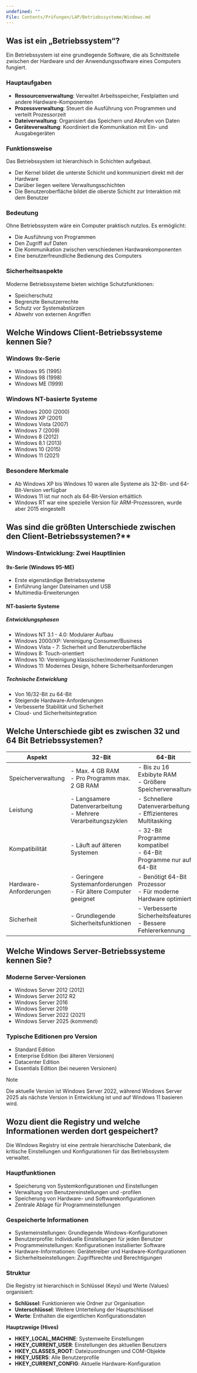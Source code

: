 ```yaml
---
undefined: ""
File: Contents/Prüfungen/LAP/Betriebssysteme/Windows.md
---
```


## Was ist ein „Betriebssystem“?

Ein Betriebssystem ist eine grundlegende Software, die als Schnittstelle zwischen der Hardware und der Anwendungssoftware eines Computers fungiert.

### Hauptaufgaben

- **Ressourcenverwaltung**: Verwaltet Arbeitsspeicher, Festplatten und andere Hardware-Komponenten
- **Prozessverwaltung**: Steuert die Ausführung von Programmen und verteilt Prozessorzeit
- **Dateiverwaltung**: Organisiert das Speichern und Abrufen von Daten
- **Geräteverwaltung**: Koordiniert die Kommunikation mit Ein- und Ausgabegeräten

### Funktionsweise

Das Betriebssystem ist hierarchisch in Schichten aufgebaut.

- Der Kernel bildet die unterste Schicht und kommuniziert direkt mit der Hardware
- Darüber liegen weitere Verwaltungsschichten
- Die Benutzeroberfläche bildet die oberste Schicht zur Interaktion mit dem Benutzer

### Bedeutung

Ohne Betriebssystem wäre ein Computer praktisch nutzlos. Es ermöglicht:

- Die Ausführung von Programmen
- Den Zugriff auf Daten
- Die Kommunikation zwischen verschiedenen Hardwarekomponenten
- Eine benutzerfreundliche Bedienung des Computers

### Sicherheitsaspekte

Moderne Betriebssysteme bieten wichtige Schutzfunktionen:

- Speicherschutz
- Begrenzte Benutzerrechte
- Schutz vor Systemabstürzen
- Abwehr von externen Angriffen

## Welche Windows Client-Betriebssysteme kennen Sie?

### Windows 9x-Serie

- Windows 95 (1995)
- Windows 98 (1998)
- Windows ME (1999)

### Windows NT-basierte Systeme

- Windows 2000 (2000)
- Windows XP (2001)
- Windows Vista (2007)
- Windows 7 (2009)
- Windows 8 (2012)
- Windows 8.1 (2013)
- Windows 10 (2015)
- Windows 11 (2021)

### Besondere Merkmale

- Ab Windows XP bis Windows 10 waren alle Systeme als 32-Bit- und 64-Bit-Version verfügbar
- Windows 11 ist nur noch als 64-Bit-Version erhältlich
- Windows RT war eine spezielle Version für ARM-Prozessoren, wurde aber 2015 eingestellt

## Was sind die größten Unterschiede zwischen den Client-Betriebssystemen?**

### Windows-Entwicklung: Zwei Hauptlinien

#### 9x-Serie (Windows 95-ME)

- Erste eigenständige Betriebssysteme
- Einführung langer Dateinamen und USB
- Multimedia-Erweiterungen

#### NT-basierte Systeme

##### Entwicklungsphasen

- Windows NT 3.1 - 4.0: Modularer Aufbau
- Windows 2000/XP: Vereinigung Consumer/Business
- Windows Vista - 7: Sicherheit und Benutzeroberfläche
- Windows 8: Touch-orientiert
- Windows 10: Vereinigung klassischer/moderner Funktionen
- Windows 11: Modernes Design, höhere Sicherheitsanforderungen

##### Technische Entwicklung

- Von 16/32-Bit zu 64-Bit
- Steigende Hardware-Anforderungen
- Verbesserte Stabilität und Sicherheit
- Cloud- und Sicherheitsintegration

## Welche Unterschiede gibt es zwischen 32 und 64 Bit Betriebssystemen?

| **Aspekt**             | **32-Bit**                                                          | **64-Bit**                                                           |
| ---------------------- | ------------------------------------------------------------------- | -------------------------------------------------------------------- |
| Speicherverwaltung     | - Max. 4 GB RAM  <br>- Pro Programm max. 2 GB RAM                   | - Bis zu 16 Exbibyte RAM  <br>- Größere Speicherverwaltung           |
| Leistung               | - Langsamere Datenverarbeitung  <br>- Mehrere Verarbeitungszyklen   | - Schnellere Datenverarbeitung  <br>- Effizienteres Multitasking     |
| Kompatibilität         | - Läuft auf älteren Systemen                                        | - 32-Bit Programme kompatibel  <br>- 64-Bit Programme nur auf 64-Bit |
| Hardware-Anforderungen | - Geringere Systemanforderungen  <br>- Für ältere Computer geeignet | - Benötigt 64-Bit Prozessor  <br>- Für moderne Hardware optimiert    |
| Sicherheit             | - Grundlegende Sicherheitsfunktionen                                | - Verbesserte Sicherheitsfeatures  <br>- Bessere Fehlererkennung     |

## Welche Windows Server-Betriebssysteme kennen Sie?

### Moderne Server-Versionen

- Windows Server 2012 (2012)
- Windows Server 2012 R2
- Windows Server 2016
- Windows Server 2019
- Windows Server 2022 (2021)
- Windows Server 2025 (kommend)

### Typische Editionen pro Version

- Standard Edition
- Enterprise Edition (bei älteren Versionen)
- Datacenter Edition
- Essentials Edition (bei neueren Versionen)

> [!note]
Die aktuelle Version ist Windows Server 2022, während Windows Server 2025 als nächste Version in Entwicklung ist und auf Windows 11 basieren wird.

## Wozu dient die Registry und welche Informationen werden dort gespeichert?

Die Windows Registry ist eine zentrale hierarchische Datenbank, die kritische Einstellungen und Konfigurationen für das Betriebssystem verwaltet.

### Hauptfunktionen

- Speicherung von Systemkonfigurationen und Einstellungen
- Verwaltung von Benutzereinstellungen und -profilen
- Speicherung von Hardware- und Softwarekonfigurationen
- Zentrale Ablage für Programmeinstellungen

### Gespeicherte Informationen

- Systemeinstellungen: Grundlegende Windows-Konfigurationen
- Benutzerprofile: Individuelle Einstellungen für jeden Benutzer
- Programmeinstellungen: Konfigurationen installierter Software
- Hardware-Informationen: Gerätetreiber und Hardware-Konfigurationen
- Sicherheitseinstellungen: Zugriffsrechte und Berechtigungen

### Struktur

Die Registry ist hierarchisch in Schlüssel (Keys) und Werte (Values) organisiert:

- **Schlüssel**: Funktionieren wie Ordner zur Organisation
- **Unterschlüssel**: Weitere Unterteilung der Hauptschlüssel
- **Werte**: Enthalten die eigentlichen Konfigurationsdaten

**Hauptzweige (Hives)**

- **HKEY_LOCAL_MACHINE**: Systemweite Einstellungen
- **HKEY_CURRENT_USER**: Einstellungen des aktuellen Benutzers
- **HKEY_CLASSES_ROOT**: Dateizuordnungen und COM-Objekte
- **HKEY_USERS**: Alle Benutzerprofile
- **HKEY_CURRENT_CONFIG**: Aktuelle Hardware-Konfiguration